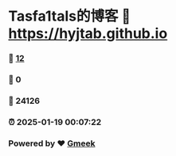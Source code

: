 # Tasfa1tals的博客 :link: https://hyjtab.github.io 
### :page_facing_up: [12](https://hyjtab.github.io/tag.html) 
### :speech_balloon: 0 
### :hibiscus: 24126 
### :alarm_clock: 2025-01-19 00:07:22 
### Powered by :heart: [Gmeek](https://github.com/Meekdai/Gmeek)

